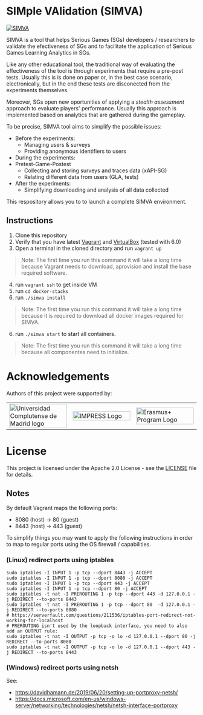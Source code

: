 # SIMple VAlidation (SIMVA)
[![SIMVA](https://raw.githubusercontent.com/e-ucm/simva-infra/master/.github/logo.svg?sanitize=true)](https://github.com/e-ucm/simva/)

SIMVA is a tool that helps Serious Games (SGs) developers / researchers to validate the efectiveness of SGs and to facilitate the application of Serious Games Learning Analytics in SGs.

Like any other educational tool, the traditional way of evaluating the effectiveness of the tool is through experiments that require a pre-post tests. Usually this is is done on paper or, in the best case scenario, electronically, but in the end these tests are disconected from the experiments themselves.

Moreover, SGs open new oportunities of applying a *stealth assessment* approach to evaluate players' performance. Usually this approach is implemented based on analytics that are gathered during the gameplay.

To be precise, SIMVA tool aims to simplify the possible issues:
 - Before the experiments:
   - Managing users & surveys
   - Providing anonymous identifiers to users
 - During the experiments:
 - Pretest-Game-Postest
   - Collecting and storing surveys and traces data (xAPI-SG)
   - Relating different data from users (GLA, tests)
 - After the experiments:
    - Simplifying downloading and analysis of all data collected

This respository allows you to to launch a complete SIMVA environment.

## Instructions

1. Clone this repository
2. Verify that you have latest [Vagrant](https://vagrantup.com) and  [VirtualBox](https://www.virtualbox.org/) (tested with 6.0)
3. Open a terminal in the cloned directory and run `vagrant up`
> Note: The first time you run this command it will take a long time because Vagrant needs to download, aprovision and install the base required software.
4. run `vagrant ssh` to get inside VM
5. run `cd docker-stacks`
6. run `./simva install`
> Note: The first time you run this command it will take a long time because it is required to download all docker images required for SIMVA.
6. run `./simva start` to start all containers.
> Note: The first time you run this command it will take a long time because all componentes need to initialize.

# Acknowledgements

Authors of this project were supported by:

<table>
  <tr>
    <td width="30%">
      <a href="https://www.ucm.es/" target="_blank">
        <img width="100%" src="https://www.ucm.es/themes/ucm3/media/img/logo.png" alt="Universidad Complutense de Madrid logo"/>
      </a>
    </td>
    <td width="30%">
      <a href="https://impress-project.eu/" target="_blank">
        <img width="100%" src="https://www.inesc-id.pt/wp-content/uploads/2018/01/impress_logo_703x316.png" alt="IMPRESS Logo"/>
      </a>
    </td>
    <td width="30%">
      <a href="http://erasmusplus.nl/" target="_blank">
      <img width="100%" src="https://impress-project.eu/wp-content/uploads/2017/09/eu_flag_co_funded_700x200-300x86.png" alt="Erasmus+ Program Logo"/>
    </a>
  </td>
  </tr>
</table>

# License

This project is licensed under the Apache 2.0 License - see the [LICENSE](https://github.com/e-ucm/simva-infra/blob/master/LICENSE) file for details.

## Notes

By default Vagrant maps the following ports:
- 8080 (host) -> 80 (guest)
- 8443 (host) -> 443 (guest)

To simplify things you may want to apply the following instructions in order to map to regular ports using the OS firewall / capabilities.

### (Linux) redirect ports using iptables

```
sudo iptables -I INPUT 1 -p tcp --dport 8443 -j ACCEPT
sudo iptables -I INPUT 1 -p tcp --dport 8080 -j ACCEPT
sudo iptables -I INPUT 1 -p tcp --dport 443 -j ACCEPT
sudo iptables -I INPUT 1 -p tcp --dport 80 -j ACCEPT
sudo iptables -t nat -I PREROUTING 1 -p tcp --dport 443 -d 127.0.0.1 -j REDIRECT --to-ports 8443
sudo iptables -t nat -I PREROUTING 1 -p tcp --dport 80  -d 127.0.0.1 -j REDIRECT --to-ports 8080
# https://serverfault.com/questions/211536/iptables-port-redirect-not-working-for-localhost
# PREROUTING isn't used by the loopback interface, you need to also add an OUTPUT rule:
sudo iptables -t nat -I OUTPUT -p tcp -o lo -d 127.0.0.1 --dport 80 -j REDIRECT --to-ports 8080
sudo iptables -t nat -I OUTPUT -p tcp -o lo -d 127.0.0.1 --dport 443 -j REDIRECT --to-ports 8443
```

### (Windows) redirect ports using netsh

See:
- https://davidhamann.de/2019/06/20/setting-up-portproxy-netsh/
- https://docs.microsoft.com/en-us/windows-server/networking/technologies/netsh/netsh-interface-portproxy